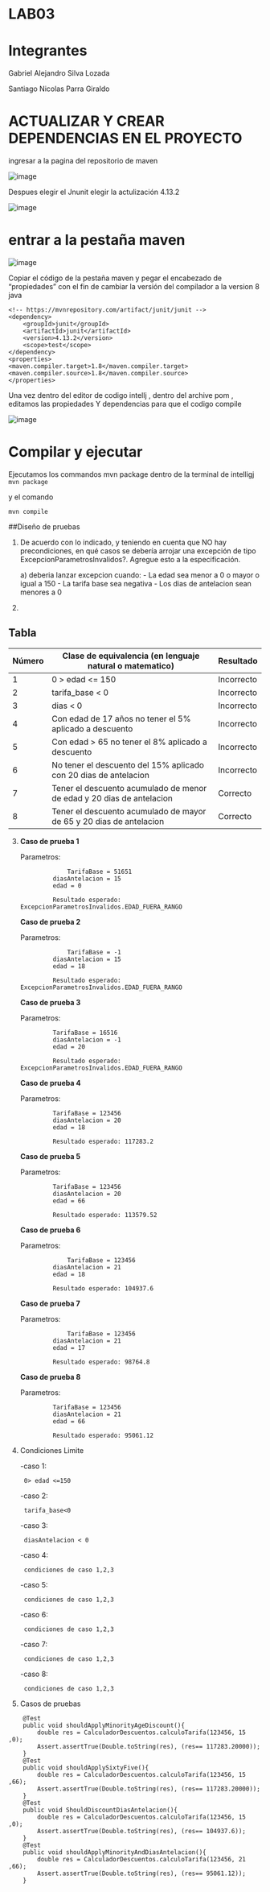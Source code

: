 # LAB03
# Integrantes 
Gabriel Alejandro Silva Lozada

Santiago Nicolas Parra Giraldo

# ACTUALIZAR Y CREAR DEPENDENCIAS EN EL PROYECTO
ingresar a la pagina del repositorio de maven

![image](https://github.com/Parralol/LAB03/assets/123813120/7189c017-1d12-4439-8834-9d76f0f1b678)

Despues elegir el Jnunit elegir la actulización 4.13.2

![image](https://github.com/Parralol/LAB03/assets/123813120/ed06f84d-b7ea-4348-bb4c-17a478e17d2c)

# entrar a la pestaña maven 

![image](https://github.com/Parralol/LAB03/assets/123813120/cf08e6c2-4407-4347-8e2e-774f1b96ae9b)

Copiar el código de la pestaña maven y pegar el encabezado de “propiedades” con el fin de cambiar la versión del compilador a la  version 8 java

```
<!-- https://mvnrepository.com/artifact/junit/junit -->
<dependency>
    <groupId>junit</groupId>
    <artifactId>junit</artifactId>
    <version>4.13.2</version>
    <scope>test</scope>
</dependency>
<properties>
<maven.compiler.target>1.8</maven.compiler.target>
<maven.compiler.source>1.8</maven.compiler.source>
</properties>
``` 

Una vez dentro del editor de codigo intellj , dentro del archive pom , editamos las propiedades
Y dependencias para que el codigo compile

![image](https://github.com/Parralol/LAB03/assets/123813120/43b66f06-0bf0-445e-a980-c374bb0347e4)

# Compilar y ejecutar
Ejecutamos los commandos mvn package dentro de la terminal de intelligj
``` mvn package ```

y el comando

``` mvn compile ```


##Diseño de pruebas


1) De acuerdo con lo indicado, y teniendo en cuenta que NO hay precondiciones, en qué casos se debería
arrojar una excepción de tipo ExcepcionParametrosInvalidos?. Agregue esto a la especificación.

	a) deberia lanzar excepcion cuando:
		- La edad sea menor a 0 o mayor o igual a 150
		- La tarifa base sea negativa
		- Los dias de antelacion sean menores a 0 
		
2)
## Tabla
   | Número | Clase de equivalencia (en lenguaje natural o matematico) | Resultado |
   |------|--------------------------------------------------------|---------|
   |1     | 0 > edad <= 150 					| Incorrecto |
   |2      | tarifa_base < 0                                          | Incorrecto |
   |3      | dias < 0							  |Incorrecto|
   | 4      | Con edad de 17 años no tener el 5% aplicado a descuento  | Incorrecto |
   | 5      | Con edad > 65 no tener el 8% aplicado a descuento		   | Incorrecto |
   | 6      | No tener el descuento del 15% aplicado con 20 dias de antelacion | Incorrecto |
   | 7      | Tener el descuento acumulado de menor de edad y 20 dias de antelacion | Correcto |
   | 8		| Tener el descuento acumulado de mayor de 65 y 20 dias de antelacion | Correcto |
   
   
3) 
	**Caso de prueba 1**
	
 	Parametros: 
	
    				TarifaBase = 51651
				diasAntelacion = 15
				edad = 0
				
				Resultado esperado: ExcepcionParametrosInvalidos.EDAD_FUERA_RANGO
				
	**Caso de prueba 2**
	
 	Parametros:
	
    				TarifaBase = -1
				diasAntelacion = 15
				edad = 18
				
				Resultado esperado: ExcepcionParametrosInvalidos.EDAD_FUERA_RANGO
				
	**Caso de prueba 3**

 	Parametros:

				TarifaBase = 16516
				diasAntelacion = -1
				edad = 20
				
				Resultado esperado: ExcepcionParametrosInvalidos.EDAD_FUERA_RANGO
				
	**Caso de prueba 4**
   
	Parametros:

				TarifaBase = 123456
				diasAntelacion = 20
				edad = 18
				
				Resultado esperado: 117283.2
				
	**Caso de prueba 5**
	
 	Parametros:
	
				TarifaBase = 123456
				diasAntelacion = 20
				edad = 66
				
				Resultado esperado: 113579.52

	**Caso de prueba 6**
	
 	Parametros:
	
    				TarifaBase = 123456
				diasAntelacion = 21
				edad = 18
				
				Resultado esperado: 104937.6
				
	**Caso de prueba 7**
	
 	Parametros:
	
    				TarifaBase = 123456
				diasAntelacion = 21
				edad = 17
				
				Resultado esperado: 98764.8
				
	**Caso de prueba 8**
	
	Parametros:

   				TarifaBase = 123456
				diasAntelacion = 21
				edad = 66
				
				Resultado esperado: 95061.12
				
5) Condiciones Limite
		
	-caso 1:
	
  		0> edad <=150
	
	-caso 2:
	
  		tarifa_base<0
	
 	-caso 3:
   
		diasAntelacion < 0
	
	-caso 4:

		condiciones de caso 1,2,3
	
	 -caso 5:

  		condiciones de caso 1,2,3

 	-caso 6:

  		condiciones de caso 1,2,3

 	-caso 7:

 		condiciones de caso 1,2,3

 	-caso 8:

  		condiciones de caso 1,2,3


7) Casos de pruebas

```
    @Test
    public void shouldApplyMinorityAgeDiscount(){
        double res = CalculadorDescuentos.calculoTarifa(123456, 15 ,0);
        Assert.assertTrue(Double.toString(res), (res== 117283.20000));
    }
    @Test
    public void shouldApplySixtyFive(){
        double res = CalculadorDescuentos.calculoTarifa(123456, 15 ,66);
        Assert.assertTrue(Double.toString(res), (res== 117283.20000));
    }
    @Test
    public void ShouldDiscountDiasAntelacion(){
        double res = CalculadorDescuentos.calculoTarifa(123456, 15 ,0);
        Assert.assertTrue(Double.toString(res), (res== 104937.6));
    }
    @Test
    public void shouldApplyMinorityAndDiasAntelacion(){
        double res = CalculadorDescuentos.calculoTarifa(123456, 21 ,66);
        Assert.assertTrue(Double.toString(res), (res== 95061.12));
    }
```





















